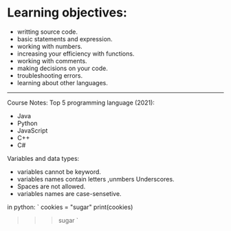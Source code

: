 # Learning objectives:
* writting source code.
* basic statements and expression.
* working with numbers.
* increasing your efficiency with functions.
* working with comments.
* making decisions on your code.
* troubleshooting errors.
* learning about other languages.

---
Course Notes:
Top 5 programming language (2021): 
* Java
* Python
* JavaScript
* C++
* C#

Variables and data types:
* variables cannot be keyword.
* variables names contain letters ,unmbers Underscores.
* Spaces are not allowed.
* variables names are case-sensetive.

in python:
` 
cookies = "sugar"
print(cookies)

>>> sugar
`

